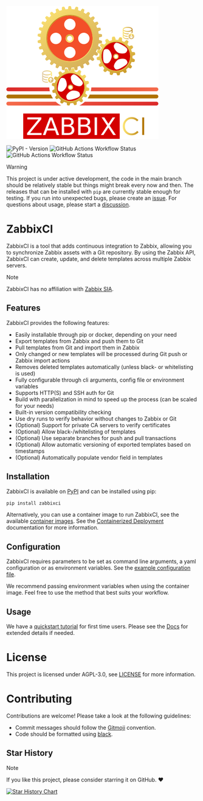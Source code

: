 ![ZabbixCI cog logo](https://raw.githubusercontent.com/retigra/zabbixci/main/logo.png "ZabbixCI logo")

![PyPI - Version](https://img.shields.io/pypi/v/zabbixci)
![GitHub Actions Workflow Status](https://img.shields.io/github/actions/workflow/status/retigra/ZabbixCI/pypi.yml?label=pypi%20build)
![GitHub Actions Workflow Status](https://img.shields.io/github/actions/workflow/status/retigra/ZabbixCI/ghcr.yaml?label=docker%20build)


> [!WARNING]
> This project is under active development, the code in the main branch should be relatively stable but things might break every now and then.
> The releases that can be installed with `pip` are currently stable enough for testing.
> If you run into unexpected bugs, please create an [issue](https://github.com/retigra/ZabbixCI/issues/new).
> For questions about usage, please start a [discussion](https://github.com/retigra/ZabbixCI/discussions/new?category=q-a).

# ZabbixCI

ZabbixCI is a tool that adds continuous integration to Zabbix, allowing you to
synchronize Zabbix assets with a Git repository. By using the Zabbix API,
ZabbixCI can create, update, and delete templates across multiple Zabbix
servers.

> [!NOTE]
> ZabbixCI has no affiliation with [Zabbix SIA](https://www.zabbix.com).

## Features

ZabbixCI provides the following features:

* Easily installable through pip or docker, depending on your need
* Export templates from Zabbix and push them to Git
* Pull templates from Git and import them in Zabbix
* Only changed or new templates will be processed during Git push or Zabbix import actions
* Removes deleted templates automatically (unless black- or whitelisting is used)
* Fully configurable through cli arguments, config file or environment variables
* Supports HTTP(S) and SSH auth for Git
* Build with parallelization in mind to speed up the process (can be scaled for your needs)
* Built-in version compatibility checking
* Use dry runs to verify behavior without changes to Zabbix or Git
* (Optional) Support for private CA servers to verify certificates
* (Optional) Allow black-/whitelisting of templates
* (Optional) Use separate branches for push and pull transactions
* (Optional) Allow automatic versioning of exported templates based on timestamps
* (Optional) Automatically populate vendor field in templates


## Installation

ZabbixCI is available on [PyPI](https://pypi.org/project/zabbixci/) and can be
installed using pip:

```bash
pip install zabbixci
```

Alternatively, you can use a container image to run ZabbixCI, see the available
[container images](https://github.com/retigra/ZabbixCI/pkgs/container/zabbixci).
See the
[Containerized Deployment](https://github.com/retigra/ZabbixCI/blob/main/docs/Containerized.md)
documentation for more information.

## Configuration

ZabbixCI requires parameters to be set as command line arguments, a yaml
configuration or as environment variables. See the
[example configuration file](https://github.com/retigra/ZabbixCI/tree/main/docs/config.yaml.example).

We recommend passing environment variables when using the container image. Feel
free to use the method that best suits your workflow.

## Usage

We have a [quickstart tutorial](https://github.com/retigra/ZabbixCI/tree/main/docs/tutorials/quickstart.md) for first time users.
Please see the [Docs](https://github.com/retigra/ZabbixCI/tree/main/docs/README.md) for extended details if needed. 

# License

This project is licensed under AGPL-3.0, see
[LICENSE](https://github.com/retigra/ZabbixCI/tree/main/LICENSE.txt) for more
information.

# Contributing

Contributions are welcome! Please take a look at the following guidelines:

- Commit messages should follow the [Gitmoji](https://gitmoji.dev/) convention.
- Code should be formatted using
  [black](https://black.readthedocs.io/en/stable/).

## Star History

> [!NOTE]
> If you like this project, please consider starring it on GitHub. ❤️

<a href="https://star-history.com/#retigra/ZabbixCI&Date">
 <picture>
   <source media="(prefers-color-scheme: dark)" srcset="https://api.star-history.com/svg?repos=retigra/ZabbixCI&type=Date&theme=dark" />
   <source media="(prefers-color-scheme: light)" srcset="https://api.star-history.com/svg?repos=retigra/ZabbixCI&type=Date" />
   <img alt="Star History Chart" src="https://api.star-history.com/svg?repos=retigra/ZabbixCI&type=Date" />
 </picture>
</a>
